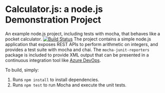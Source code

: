 Calculator.js: a node.js Demonstration Project
==============================================
An example node.js project, including tests with mocha, that behaves like
a pocket calculator.
[![Build Status](https://dev.azure.com/wodnik78/Integrating%20External%20Source%20Control%20with%20Azure%20Pipelines/_apis/build/status/wodnik78.calculator?branchName=master)](https://dev.azure.com/wodnik78/Integrating%20External%20Source%20Control%20with%20Azure%20Pipelines/_build/latest?definitionId=13&branchName=master)
The project contains a simple node.js application that exposes REST APIs
to perform arithmetic on integers, and provides a test suite with mocha
and chai.  The `mocha-junit-reporters` package is included to provide XML
output that can be presented in a continuous integration tool like
[Azure DevOps](https://azure.com/devops).

To build, simply:

1. Runs `npm install` to install dependencies.
2. Runs `npm test` to run Mocha and execute the unit tests.

